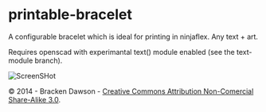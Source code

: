 printable-bracelet
==================
A configurable bracelet which is ideal for printing in ninjaflex. Any text + art.

Requires openscad with experimantal text() module enabled (see the text-module branch).

![ScreenSHot](https://raw.github.com/brackendawson/printable-bracelet/master/sample.png)

© 2014 - Bracken Dawson - [Creative Commons Attribution Non-Comercial Share-Alike 3.0](http://creativecommons.org/licenses/by-nc-sa/3.0/).
